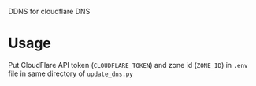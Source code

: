 DDNS for cloudflare DNS


# Usage
Put CloudFlare API token (`CLOUDFLARE_TOKEN`) and zone id (`ZONE_ID`) in `.env` file in same directory of `update_dns.py`

